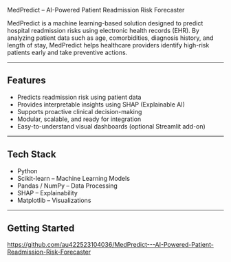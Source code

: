 MedPredict – AI-Powered Patient Readmission Risk Forecaster

MedPredict is a machine learning-based solution designed to predict hospital readmission risks using electronic health records (EHR). By analyzing patient data such as age, comorbidities, diagnosis history, and length of stay, MedPredict helps healthcare providers identify high-risk patients early and take preventive actions.

---

## Features

- Predicts readmission risk using patient data
- Provides interpretable insights using SHAP (Explainable AI)
- Supports proactive clinical decision-making
- Modular, scalable, and ready for integration
- Easy-to-understand visual dashboards (optional Streamlit add-on)

---

## Tech Stack

- Python
- Scikit-learn – Machine Learning Models
- Pandas / NumPy – Data Processing
- SHAP – Explainability
- Matplotlib – Visualizations

---

## Getting Started
https://github.com/au422523104036/MedPredict---AI-Powered-Patient-Readmission-Risk-Forecaster
